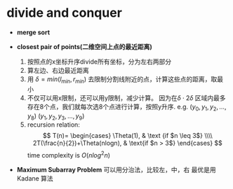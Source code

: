 # divide and conquer
- **merge sort**
- **closest pair of points(二维空间上点的最近距离)**
  1. 按照点的x坐标升序divide所有坐标，分为左右两部分
  2. 算左边、右边最近距离
  3. 用 $\delta = min(l_{min},r_{min})$ 去限制分割线附近的点，计算这些点的距离，取最小
  4. 不仅可以用x限制，还可以用y限制，减少计算。 因为在$\delta \cdot 2\delta$ 区域内最多存在8个点，我们就每次选8个点进行计算，按照y升序.
    e.g. $(y_0,y_1,y_2,\dots,y_8)$ $(y_1,y_2,y_3,\dots,y_9)$
  5. recursion relation:
    $$ T(n)= 
    \begin{cases} 
    \Theta(1), & \text {if $n \leq 3$} 
    \\\\ 
    2T(\frac{n}{2})+\Theta(nlogn), & \text{if $n > 3$} 
    \end{cases} $$
    time complexity is $O(nlog^2n)$

- **Maximum Subarray Problem**
  可以用分治法，比较左，中，右
  最优是用Kadane 算法
